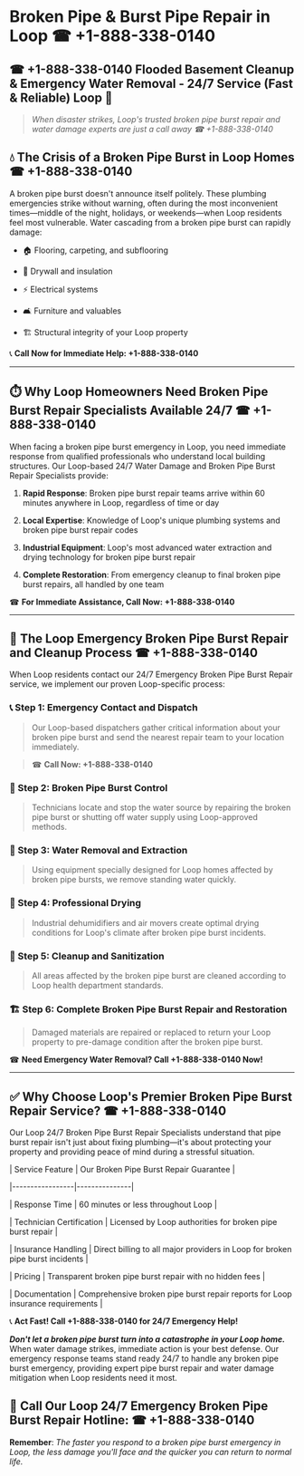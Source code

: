 # Broken Pipe & Burst Pipe Repair in Loop ☎ +1-888-338-0140  
## ☎ +1-888-338-0140 Flooded Basement Cleanup & Emergency Water Removal - 24/7 Service (Fast & Reliable) Loop 🚨  

> *When disaster strikes, Loop's trusted broken pipe burst repair and water damage experts are just a call away ☎ +1-888-338-0140*  

## 💧 The Crisis of a Broken Pipe Burst in Loop Homes ☎ +1-888-338-0140  

A broken pipe burst doesn't announce itself politely. These plumbing emergencies strike without warning, often during the most inconvenient times—middle of the night, holidays, or weekends—when Loop residents feel most vulnerable. Water cascading from a broken pipe burst can rapidly damage:  

* 🏠 Flooring, carpeting, and subflooring  
* 🧱 Drywall and insulation  
* ⚡ Electrical systems  
* 🛋️ Furniture and valuables  
* 🏗️ Structural integrity of your Loop property  

📞 **Call Now for Immediate Help: +1-888-338-0140**  

---  

## ⏱️ Why Loop Homeowners Need Broken Pipe Burst Repair Specialists Available 24/7 ☎ +1-888-338-0140  

When facing a broken pipe burst emergency in Loop, you need immediate response from qualified professionals who understand local building structures. Our Loop-based 24/7 Water Damage and Broken Pipe Burst Repair Specialists provide:  

1. **Rapid Response**: Broken pipe burst repair teams arrive within 60 minutes anywhere in Loop, regardless of time or day  
2. **Local Expertise**: Knowledge of Loop's unique plumbing systems and broken pipe burst repair codes  
3. **Industrial Equipment**: Loop's most advanced water extraction and drying technology for broken pipe burst repair  
4. **Complete Restoration**: From emergency cleanup to final broken pipe burst repairs, all handled by one team  

☎ **For Immediate Assistance, Call Now: +1-888-338-0140**  

---  

## 🔧 The Loop Emergency Broken Pipe Burst Repair and Cleanup Process ☎ +1-888-338-0140  

When Loop residents contact our 24/7 Emergency Broken Pipe Burst Repair service, we implement our proven Loop-specific process:  

### 📞 Step 1: Emergency Contact and Dispatch  
> Our Loop-based dispatchers gather critical information about your broken pipe burst and send the nearest repair team to your location immediately.  
> ☎ **Call Now: +1-888-338-0140**  

### 🚿 Step 2: Broken Pipe Burst Control  
> Technicians locate and stop the water source by repairing the broken pipe burst or shutting off water supply using Loop-approved methods.  

### 🌊 Step 3: Water Removal and Extraction  
> Using equipment specially designed for Loop homes affected by broken pipe bursts, we remove standing water quickly.  

### 💨 Step 4: Professional Drying  
> Industrial dehumidifiers and air movers create optimal drying conditions for Loop's climate after broken pipe burst incidents.  

### 🧼 Step 5: Cleanup and Sanitization  
> All areas affected by the broken pipe burst are cleaned according to Loop health department standards.  

### 🏗️ Step 6: Complete Broken Pipe Burst Repair and Restoration  
> Damaged materials are repaired or replaced to return your Loop property to pre-damage condition after the broken pipe burst.  

☎ **Need Emergency Water Removal? Call +1-888-338-0140 Now!**  

---  

## ✅ Why Choose Loop's Premier Broken Pipe Burst Repair Service? ☎ +1-888-338-0140  

Our Loop 24/7 Broken Pipe Burst Repair Specialists understand that pipe burst repair isn't just about fixing plumbing—it's about protecting your property and providing peace of mind during a stressful situation.  

| Service Feature | Our Broken Pipe Burst Repair Guarantee |  
|-----------------|---------------|  
| Response Time | 60 minutes or less throughout Loop |  
| Technician Certification | Licensed by Loop authorities for broken pipe burst repair |  
| Insurance Handling | Direct billing to all major providers in Loop for broken pipe burst incidents |  
| Pricing | Transparent broken pipe burst repair with no hidden fees |  
| Documentation | Comprehensive broken pipe burst repair reports for Loop insurance requirements |  

📞 **Act Fast! Call +1-888-338-0140 for 24/7 Emergency Help!**  

***Don't let a broken pipe burst turn into a catastrophe in your Loop home.*** When water damage strikes, immediate action is your best defense. Our emergency response teams stand ready 24/7 to handle any broken pipe burst emergency, providing expert pipe burst repair and water damage mitigation when Loop residents need it most.  

## 📱 Call Our Loop 24/7 Emergency Broken Pipe Burst Repair Hotline: ☎ +1-888-338-0140  

**Remember**: *The faster you respond to a broken pipe burst emergency in Loop, the less damage you'll face and the quicker you can return to normal life.*